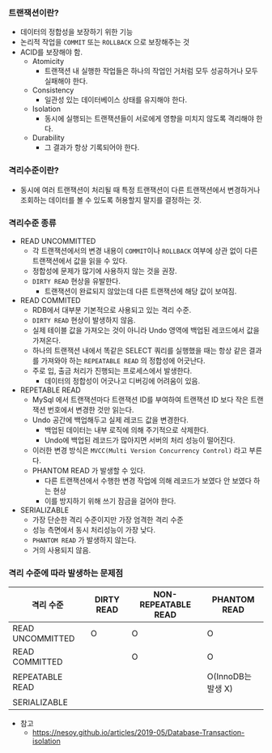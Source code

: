 ### **트랜잭션이란?**

- 데이터의 정합성을 보장하기 위한 기능
- 논리적 작업을 `COMMIT` 또는 `ROLLBACK` 으로 보장해주는 것
- ACID를 보장해야 함.
    - Atomicity
        - 트랜잭션 내 실행한 작업들은 하나의 작업인 거처럼 모두 성공하거나 모두 실패해야 한다.
    - Consistency
        - 일관성 있는 데이터베이스 상태를 유지해야 한다.
    - Isolation
        - 동시에 실행되는 트랜잭션들이 서로에게 영향을 미치지 않도록 격리해야 한다.
    - Durability
        - 그 결과가 항상 기록되어야 한다.

### **격리수준이란?**

- 동시에 여러 트랜잭션이 처리될 때 특정 트랜잭션이 다른 트랜잭션에서 변경하거나 조회하는 데이터를 볼 수 있도록 허용할지 말지를 결정하는 것.

### **격리수준 종류**

- READ UNCOMMITTED
    - 각 트랜잭션에서의 변경 내용이 `COMMIT`이나 `ROLLBACK` 여부에 상관 없이 다른 트랜잭션에서 값을 읽을 수 있다.
    - 정합성에 문제가 많기에 사용하지 않는 것을 권장.
    - `DIRTY READ` 현상을 유발한다.
        - 트랜잭션이 완료되지 않았는데 다른 트랜잭션에 해당 값이 보여짐.
- READ COMMITED
    - RDB에서 대부분 기본적으로 사용되고 있는 격리 수준.
    - `DIRTY READ` 현상이 발생하지 않음.
    - 실제 테이블 값을 가져오는 것이 아니라 Undo 영역에 백업된 레코드에서 값을 가져온다.
    - 하나의 트랜잭션 내에서 똑같은 SELECT 쿼리를 실행했을 때는 항상 같은 결과를 가져와야 하는 `REPEATABLE READ` 의 정합성에 어긋난다.
    - 주로 입, 출금 처리가 진행되는 프로세스에서 발생한다.
        - 데이터의 정합성이 어긋나고 디버깅에 어려움이 있음.
- REPETABLE READ
    - MySql 에서 트랜잭션마다 트랜잭션 ID를 부여하여 트랜잭션 ID 보다 작은 트랜잭션 번호에서 변경한 것만 읽는다.
    - Undo 공간에 백업해두고 실제 레코드 값을 변경한다.
        - 백업된 데이터는 내부 로직에 의해 주기적으로 삭제한다.
        - Undo에 백업된 레코드가 많아지면 서버의 처리 성능이 떨어진다.
    - 이러한 변경 방식은 `MVCC(Multi Version Concurrency Control)`  라고 부른다.
    - PHANTOM READ 가 발생할 수 있다.
        - 다른 트랜잭션에서 수행한 변경 작업에 의해 레코드가 보였다 안 보였다 하는 현상
        - 이를 방지하기 위해 쓰기 잠금을 걸어야 한다.
- SERIALIZABLE
    - 가장 단순한 격리 수준이지만 가장 엄격한 격리 수준
    - 성능 측면에서 동시 처리성능이 가장 낮다.
    - `PHANTOM READ` 가 발생하지 않는다.
    - 거의 사용되지 않음.

### **격리 수준에 따라 발생하는 문제점**

| 격리 수준 | DIRTY READ | NON-REPEATABLE READ | PHANTOM READ |
| --- | --- | --- | --- |
| READ UNCOMMITTED | O | O | O |
| READ COMMITTED |   | O | O |
| REPEATABLE READ |   |   | O(InnoDB는 발생 X) |
| SERIALIZABLE |   |   |   |

- 참고
    - https://nesoy.github.io/articles/2019-05/Database-Transaction-isolation
